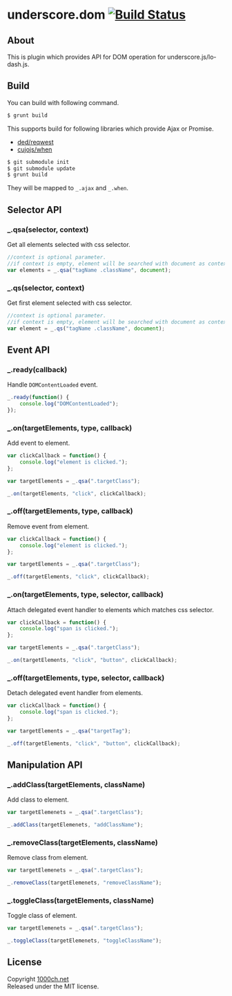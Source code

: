 # underscore.dom [![Build Status](https://travis-ci.org/1000ch/underscore.dom.svg?branch=master)](https://travis-ci.org/1000ch/underscore.dom)

## About

This is plugin which provides API for DOM operation for underscore.js/lo-dash.js.

## Build

You can build with following command.

```sh
$ grunt build
```

This supports build for following libraries which provide Ajax or Promise.

+ [ded/reqwest](https://github.com/ded/reqwest)
+ [cujojs/when](https://github.com/cujojs/when)

```sh
$ git submodule init
$ git submodule update
$ grunt build
```

They will be mapped to `_.ajax` and `_.when`.

## Selector API

### _.qsa(selector, context)

Get all elements selected with css selector.

```js
//context is optional parameter.
//if context is empty, element will be searched with document as context
var elements = _.qsa("tagName .className", document);
```

### _.qs(selector, context)

Get first element selected with css selector.

```js
//context is optional parameter.
//if context is empty, element will be searched with document as context
var element = _.qs("tagName .className", document);
```

## Event API

### _.ready(callback)

Handle `DOMContentLoaded` event.

```js
_.ready(function() {
    console.log("DOMContentLoaded");
});
```

### _.on(targetElements, type, callback)

Add event to element.

```js
var clickCallback = function() {
    console.log("element is clicked.");
};

var targetElements = _.qsa(".targetClass");

_.on(targetElements, "click", clickCallback);
```

### _.off(targetElements, type, callback)

Remove event from element. 

```js
var clickCallback = function() {
    console.log("element is clicked.");
};

var targetElements = _.qsa(".targetClass");

_.off(targetElements, "click", clickCallback);
```

### _.on(targetElements, type, selector, callback)

Attach delegated event handler to elements which matches css selector.

```js
var clickCallback = function() {
    console.log("span is clicked.");
};

var targetElements = _.qsa(".targetClass");

_.on(targetElements, "click", "button", clickCallback);
```

### _.off(targetElements, type, selector, callback)

Detach delegated event handler from elements.

```js
var clickCallback = function() {
    console.log("span is clicked.");
};

var targetElements = _.qsa("targetTag");

_.off(targetElements, "click", "button", clickCallback);
```

## Manipulation API

### _.addClass(targetElements, className)

Add class to element. 

```js
var targetElemenets = _.qsa(".targetClass");

_.addClass(targetElemenets, "addClassName");
```

### _.removeClass(targetElements, className)

Remove class from element. 

```js
var targetElemenets = _.qsa(".targetClass");

_.removeClass(targetElemenets, "removeClassName");
```

### _.toggleClass(targetElements, className)

Toggle class of element.

```js
var targetElemenets = _.qsa(".targetClass");

_.toggleClass(targetElemenets, "toggleClassName");
```

## License

Copyright [1000ch.net](http://1000ch.net/)  
Released under the MIT license.  
